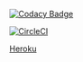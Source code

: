 [![Codacy Badge](https://app.codacy.com/project/badge/Grade/2eb183b7bcf14a3ba42bf1393f4d91f6)](https://www.codacy.com/gh/SoyTiyi/Lab8/dashboard?utm_source=github.com&amp;utm_medium=referral&amp;utm_content=SoyTiyi/Lab8&amp;utm_campaign=Badge_Grade)

[![CircleCI](https://circleci.com/gh/SoyTiyi/Lab8.svg?style=svg)](https://app.circleci.com/gh/SoyTiyi/Lab8)

[Heroku](https://clientealquilerlab8.herokuapp.com/)